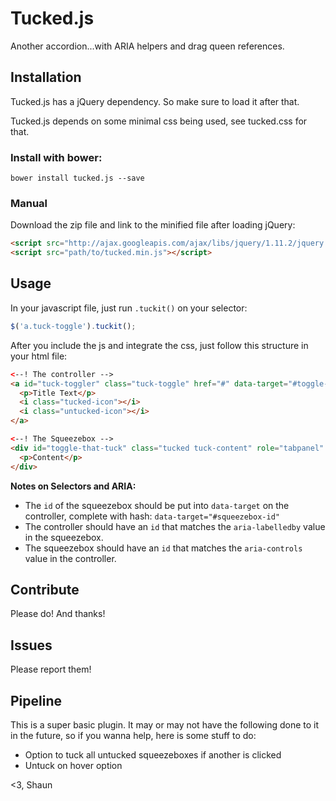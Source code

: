 # Tucked.js

Another accordion...with ARIA helpers and drag queen references.

## Installation
Tucked.js has a jQuery dependency. So make sure to load it after that.

Tucked.js depends on some minimal css being used, see tucked.css for that.

### Install with bower:
`bower install tucked.js --save`

### Manual
Download the zip file and link to the minified file after loading jQuery:

```html
<script src="http://ajax.googleapis.com/ajax/libs/jquery/1.11.2/jquery.min.js"></script>
<script src="path/to/tucked.min.js"></script>
```

## Usage
In your javascript file, just run `.tuckit()` on your selector:
```javascript
$('a.tuck-toggle').tuckit();
```

After you include the js and integrate the css, just follow this structure in your html file:

```html
<--! The controller -->
<a id="tuck-toggler" class="tuck-toggle" href="#" data-target="#toggle-that-tuck" aria-expanded="false" aria-controls="toggle-that-tuck" role="tab">
  <p>Title Text</p>
  <i class="tucked-icon"></i>
  <i class="untucked-icon"></i>
</a>

<--! The Squeezebox -->
<div id="toggle-that-tuck" class="tucked tuck-content" role="tabpanel" aria-labelledby="tuck-toggler">
  <p>Content</p>
</div>
```

**Notes on Selectors and ARIA:**
- The `id` of the squeezebox should be put into `data-target` on the controller, complete with hash: `data-target="#squeezebox-id"`
- The controller should have an `id` that matches the `aria-labelledby` value in the squeezebox.
- The squeezebox should have an `id` that matches the `aria-controls` value in the controller.

## Contribute
Please do! And thanks!

## Issues
Please report them!

## Pipeline
This is a super basic plugin. It may or may not have the following done to it in the future, so if you wanna help, here is some stuff to do:
- Option to tuck all untucked squeezeboxes if another is clicked
- Untuck on hover option

<3,
Shaun
